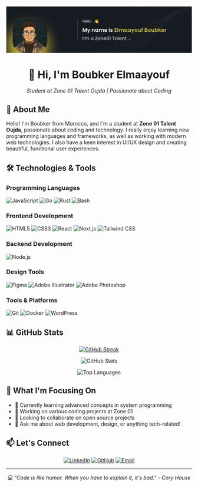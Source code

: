 ![Design and Development](https://github.com/BoubkerElmaayouf/BoubkerElmaayouf/blob/main/git_banner.png?raw=true)

<div align="center">  
   <h1>👋 Hi, I'm Boubker Elmaayouf</h1>
   <p><em>Student at Zone 01 Talent Oujda | Passionate about Coding</em></p>
</div>

## 🚀 About Me

Hello! I'm Boubker from Morocco, and I'm a student at **Zone 01 Talent Oujda**, passionate about coding and technology. I really enjoy learning new programming languages and frameworks, as well as working with modern web technologies. I also have a keen interest in UI/UX design and creating beautiful, functional user experiences.

## 🛠️ Technologies & Tools

### Programming Languages
![JavaScript](https://img.shields.io/badge/JavaScript-F7DF1E?style=for-the-badge&logo=javascript&logoColor=black)
![Go](https://img.shields.io/badge/Go-00ADD8?style=for-the-badge&logo=go&logoColor=white)
![Rust](https://img.shields.io/badge/Rust-000000?style=for-the-badge&logo=rust&logoColor=white)
![Bash](https://img.shields.io/badge/Bash-4EAA25?style=for-the-badge&logo=gnu-bash&logoColor=white)

### Frontend Development
![HTML5](https://img.shields.io/badge/HTML5-E34F26?style=for-the-badge&logo=html5&logoColor=white)
![CSS3](https://img.shields.io/badge/CSS3-1572B6?style=for-the-badge&logo=css3&logoColor=white)
![React](https://img.shields.io/badge/React-20232A?style=for-the-badge&logo=react&logoColor=61DAFB)
![Next.js](https://img.shields.io/badge/Next.js-000000?style=for-the-badge&logo=next.js&logoColor=white)
![Tailwind CSS](https://img.shields.io/badge/Tailwind_CSS-38B2AC?style=for-the-badge&logo=tailwind-css&logoColor=white)

### Backend Development
![Node.js](https://img.shields.io/badge/Node.js-43853D?style=for-the-badge&logo=node.js&logoColor=white)

### Design Tools
![Figma](https://img.shields.io/badge/Figma-F24E1E?style=for-the-badge&logo=figma&logoColor=white)
![Adobe Illustrator](https://img.shields.io/badge/Adobe%20Illustrator-FF9A00?style=for-the-badge&logo=adobe%20illustrator&logoColor=white)
![Adobe Photoshop](https://img.shields.io/badge/Adobe%20Photoshop-31A8FF?style=for-the-badge&logo=adobe%20photoshop&logoColor=white)

### Tools & Platforms
![Git](https://img.shields.io/badge/Git-F05032?style=for-the-badge&logo=git&logoColor=white)
![Docker](https://img.shields.io/badge/Docker-2496ED?style=for-the-badge&logo=docker&logoColor=white)
![WordPress](https://img.shields.io/badge/WordPress-21759B?style=for-the-badge&logo=wordpress&logoColor=white)

## 📊 GitHub Stats

<div align="center">
  
[![GitHub Streak](https://streak-stats.demolab.com?user=BoubkerElmaayouf&theme=tokyonight-duo)](https://git.io/streak-stats)

![GitHub Stats](https://github-readme-stats.vercel.app/api?username=BoubkerElmaayouf&theme=gotham&hide_border=false&include_all_commits=false&count_private=false)

![Top Languages](https://github-readme-stats.vercel.app/api/top-langs/?username=BoubkerElmaayouf&theme=gotham&hide_border=false&include_all_commits=false&count_private=false&layout=compact)

</div>

## 🎯 What I'm Focusing On

- 🌱 Currently learning advanced concepts in system programming
- 🔭 Working on various coding projects at Zone 01
- 🤝 Looking to collaborate on open source projects
- 💬 Ask me about web development, design, or anything tech-related!

## 📫 Let's Connect

<div align="center">
  
[![LinkedIn](https://img.shields.io/badge/LinkedIn-0077B5?style=for-the-badge&logo=linkedin&logoColor=white)](https://www.linkedin.com/in/boubker-elmaayouf-b88ab126a/)
[![GitHub](https://img.shields.io/badge/GitHub-100000?style=for-the-badge&logo=github&logoColor=white)](https://github.com/BoubkerElmaayouf)
[![Email](https://img.shields.io/badge/Email-D14836?style=for-the-badge&logo=gmail&logoColor=white)](mailto:boubkerelmaayouf.email@example.com)

</div>

---

<div align="center">
  <em>💻 "Code is like humor. When you have to explain it, it's bad." - Cory House</em>
</div>
